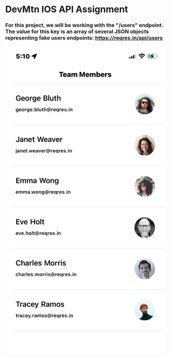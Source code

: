 # DevMtn IOS API Assignment

### For this project, we will be working with the "/users" endpoint. The value for this key is an array of several JSON objects representing fake users endpoints: https://reqres.in/api/users

![DMNetworking](
https://github.com/GravviSoft/DvMtn-Networking/blob/main/IMG_5053.jpg)